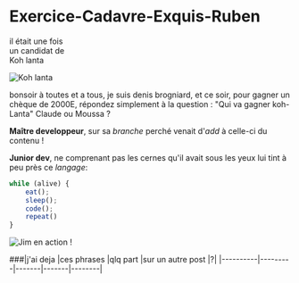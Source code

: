 # Exercice-Cadavre-Exquis-Ruben

il était une fois</br>
un candidat de </br>
Koh lanta </br>

![Koh lanta](https://media.giphy.com/media/xThtappQfQohgzJMdi/giphy.gif)

bonsoir à toutes et a tous, je suis denis brogniard, et ce soir, pour gagner
un chèque de 2000E, répondez simplement à la question :
"Qui va gagner koh-Lanta" Claude ou Moussa ?

**Maître developpeur**, sur sa _branche_ perché venait d'_add_ à celle-ci du contenu !

**Junior dev**, ne comprenant pas les cernes qu'il avait sous les yeux lui tint à peu près ce _langage_:

```javascript
while (alive) {
    eat();
    sleep();
    code();
    repeat()
}
```
![Jim en action !](https://media.giphy.com/media/fQZX2aoRC1Tqw/source.gif)

###|j'ai deja |ces phrases |qlq part |sur un autre post |?|
   |----------|---------|-------|-------|--------| 
